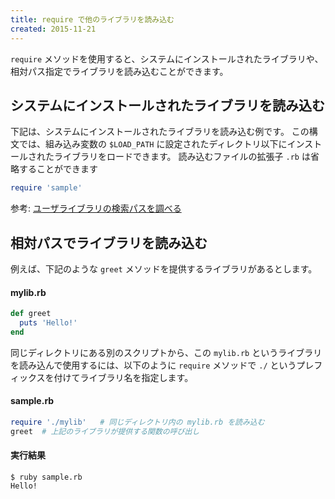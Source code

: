 ```yaml
---
title: require で他のライブラリを読み込む
created: 2015-11-21
---
```


`require` メソッドを使用すると、システムにインストールされたライブラリや、相対パス指定でライブラリを読み込むことができます。

システムにインストールされたライブラリを読み込む
----
下記は、システムにインストールされたライブラリを読み込む例です。
この構文では、組み込み変数の `$LOAD_PATH` に設定されたディレクトリ以下にインストールされたライブラリをロードできます。
読み込むファイルの拡張子 `.rb` は省略することができます

```ruby
require 'sample'
```

参考: [ユーザライブラリの検索パスを調べる](load-path.html)


相対パスでライブラリを読み込む
----
例えば、下記のような `greet` メソッドを提供するライブラリがあるとします。

#### mylib.rb
```ruby
def greet
  puts 'Hello!'
end
```

同じディレクトリにある別のスクリプトから、この `mylib.rb` というライブラリを読み込んで使用するには、以下のように `require` メソッドで `./` というプレフィックスを付けてライブラリ名を指定します。

#### sample.rb
```ruby
require './mylib'   # 同じディレクトリ内の mylib.rb を読み込む
greet  # 上記のライブラリが提供する関数の呼び出し
```

#### 実行結果
```
$ ruby sample.rb
Hello!
```


